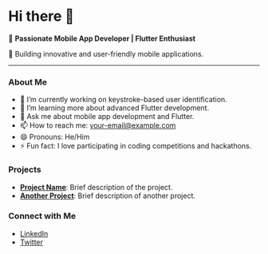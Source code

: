 # Hi there 👋

🚀 **Passionate Mobile App Developer | Flutter Enthusiast**

📱 Building innovative and user-friendly mobile applications.

---

### About Me

- 🔭 I’m currently working on keystroke-based user identification.
- 🌱 I’m learning more about advanced Flutter development.
- 💬 Ask me about mobile app development and Flutter.
- 📫 How to reach me: [your-email@example.com](mailto:your-email@example.com)
- 😄 Pronouns: He/Him
- ⚡ Fun fact: I love participating in coding competitions and hackathons.

### Projects

- **[Project Name](link-to-project)**: Brief description of the project.
- **[Another Project](link-to-another-project)**: Brief description of another project.

### Connect with Me

- [LinkedIn](your-linkedin-url)
- [Twitter](your-twitter-url)

